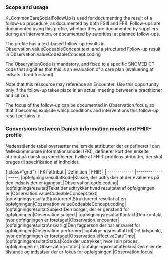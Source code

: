 ### Scope and usage
KLCommonCareSocialFollowUp is used for documenting the result of a follow-up procedure, as documented by both FSIII and FFB. Follow-ups are documented using this profile, whether they are documented by suppliers during an intervention, or documented by autorities, at planned follow-ups.

The profile has a text-based follow-up results in Observation.valueCodeableConcept.text, and a structured Follow-up result in Observation.valueCodeableConcept.coding

The ObservationCode is mandatory, and fixed to a specific SNOMED CT code that signifies that this is an evaluation of a care plan (evaluering af indsats i bred forstand).

Note that this ressource may reference an Encounter. Use this opportunity only if the follow-up takes place in an actual meeting between a practitioner and citizen.

The focus of the follow-up can be documented in Observation.focus, so that it becomes explicite which conditions and interventions this follow-up result pertains to.

### Conversions between Danish information model and FHIR-profile

Nedenstående tabel oversætter mellem de attributter der er defineret i den fælleskommunale informationsmodel (FKI), definerer kort den enkelte attribut på dansk og specificerer, hvilke af FHIR-profilens atributter, der skal bruges til specifikation af indholdet. 

{:class="grid"}
|   FKI-attribut      | Definition        | FHIR  |
| ------------- |-------------| -----|
|opfølgningsresultatKode|Klasse, der udtrykker at der evalueres på den indsats der er igangsat.|Observation.code.coding|
|opfølgningsresultat|Tekst der udtrykker hvad resultatet af opfølgningen er.|Observation.valueCodeableConcept.text|
|opfølgningsresultatStruktureret|Struktureret resultat af en opfølgningen|Observation.valueCodeableConcept.coding|
|opfølgningsresultatSubjekt|Den borger, der er genstand for opfølgningen|Observation.subject|
|opfølgningsresultatKontakt|Den kontakt hvor opfølgningen er foretaget|Observation.encounter|
|opfølgningsresultatAnsvarlig|Den fagperson der har ansvaret for opfølgningen|Observation.performer|
|opfølgningsresultatTid|Det tidspunkt, hvor opfølgningen er foretaget|Observation.effectiveDateTime|
|opfølgningsresultatStatus|Kode der udtrykker, hvor i sin proces, opfølgningen er|Observation.status|
|opfølgningsresultatFokus|Den eller de tilstande og indsatser der er fokus for opfølgningen.|Observation.focus|